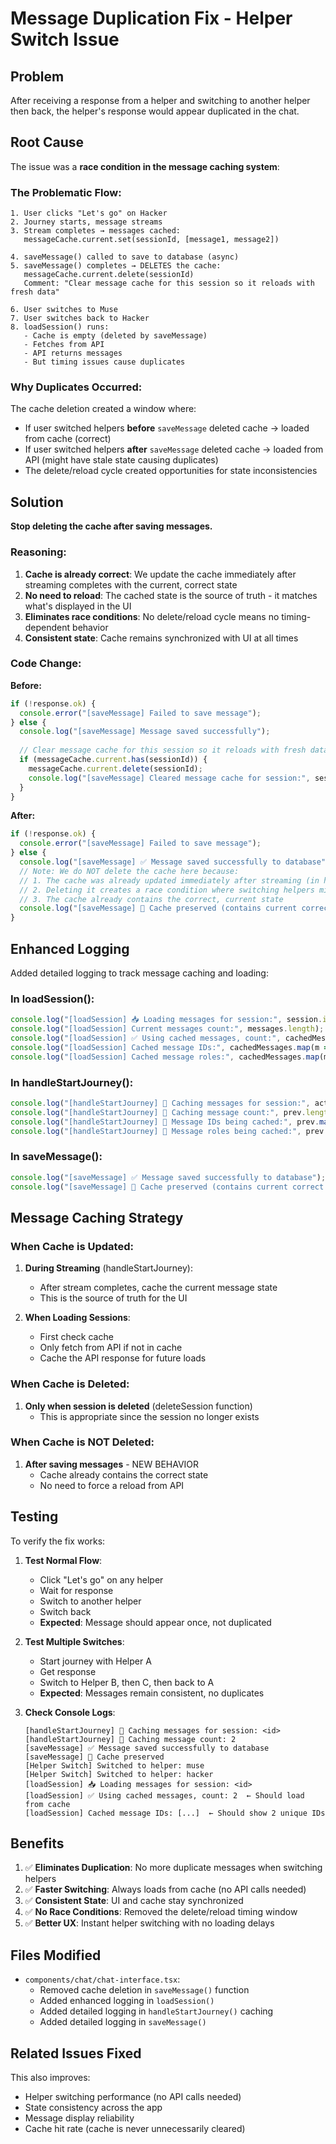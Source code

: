 # Message Duplication Fix - Helper Switch Issue

## Problem
After receiving a response from a helper and switching to another helper then back, the helper's response would appear duplicated in the chat.

## Root Cause

The issue was a **race condition in the message caching system**:

### The Problematic Flow:

```
1. User clicks "Let's go" on Hacker
2. Journey starts, message streams
3. Stream completes → messages cached:
   messageCache.current.set(sessionId, [message1, message2])
   
4. saveMessage() called to save to database (async)
5. saveMessage() completes → DELETES the cache:
   messageCache.current.delete(sessionId)
   Comment: "Clear message cache for this session so it reloads with fresh data"
   
6. User switches to Muse
7. User switches back to Hacker
8. loadSession() runs:
   - Cache is empty (deleted by saveMessage)
   - Fetches from API
   - API returns messages
   - But timing issues cause duplicates
```

### Why Duplicates Occurred:

The cache deletion created a window where:
- If user switched helpers **before** `saveMessage` deleted cache → loaded from cache (correct)
- If user switched helpers **after** `saveMessage` deleted cache → loaded from API (might have stale state causing duplicates)
- The delete/reload cycle created opportunities for state inconsistencies

## Solution

**Stop deleting the cache after saving messages.**

### Reasoning:

1. **Cache is already correct**: We update the cache immediately after streaming completes with the current, correct state
2. **No need to reload**: The cached state is the source of truth - it matches what's displayed in the UI
3. **Eliminates race conditions**: No delete/reload cycle means no timing-dependent behavior
4. **Consistent state**: Cache remains synchronized with UI at all times

### Code Change:

**Before:**
```typescript
if (!response.ok) {
  console.error("[saveMessage] Failed to save message");
} else {
  console.log("[saveMessage] Message saved successfully");
  
  // Clear message cache for this session so it reloads with fresh data on next load
  if (messageCache.current.has(sessionId)) {
    messageCache.current.delete(sessionId);
    console.log("[saveMessage] Cleared message cache for session:", sessionId);
  }
}
```

**After:**
```typescript
if (!response.ok) {
  console.error("[saveMessage] Failed to save message");
} else {
  console.log("[saveMessage] ✅ Message saved successfully to database");
  // Note: We do NOT delete the cache here because:
  // 1. The cache was already updated immediately after streaming (in handleStartJourney)
  // 2. Deleting it creates a race condition where switching helpers might load stale/duplicate data
  // 3. The cache already contains the correct, current state
  console.log("[saveMessage] 💾 Cache preserved (contains current correct state)");
}
```

## Enhanced Logging

Added detailed logging to track message caching and loading:

### In loadSession():
```typescript
console.log("[loadSession] 📥 Loading messages for session:", session.id);
console.log("[loadSession] Current messages count:", messages.length);
console.log("[loadSession] ✅ Using cached messages, count:", cachedMessages.length);
console.log("[loadSession] Cached message IDs:", cachedMessages.map(m => m.id));
console.log("[loadSession] Cached message roles:", cachedMessages.map(m => m.role));
```

### In handleStartJourney():
```typescript
console.log("[handleStartJourney] 💾 Caching messages for session:", activeSession.id);
console.log("[handleStartJourney] 💾 Caching message count:", prev.length);
console.log("[handleStartJourney] 💾 Message IDs being cached:", prev.map(m => m.id));
console.log("[handleStartJourney] 💾 Message roles being cached:", prev.map(m => m.role));
```

### In saveMessage():
```typescript
console.log("[saveMessage] ✅ Message saved successfully to database");
console.log("[saveMessage] 💾 Cache preserved (contains current correct state)");
```

## Message Caching Strategy

### When Cache is Updated:
1. **During Streaming** (handleStartJourney):
   - After stream completes, cache the current message state
   - This is the source of truth for the UI

2. **When Loading Sessions**:
   - First check cache
   - Only fetch from API if not in cache
   - Cache the API response for future loads

### When Cache is Deleted:
1. **Only when session is deleted** (deleteSession function)
   - This is appropriate since the session no longer exists

### When Cache is NOT Deleted:
1. **After saving messages** - NEW BEHAVIOR
   - Cache already contains the correct state
   - No need to force a reload from API

## Testing

To verify the fix works:

1. **Test Normal Flow**:
   - Click "Let's go" on any helper
   - Wait for response
   - Switch to another helper
   - Switch back
   - **Expected**: Message should appear once, not duplicated

2. **Test Multiple Switches**:
   - Start journey with Helper A
   - Get response
   - Switch to Helper B, then C, then back to A
   - **Expected**: Messages remain consistent, no duplicates

3. **Check Console Logs**:
   ```
   [handleStartJourney] 💾 Caching messages for session: <id>
   [handleStartJourney] 💾 Caching message count: 2
   [saveMessage] ✅ Message saved successfully to database
   [saveMessage] 💾 Cache preserved
   [Helper Switch] Switched to helper: muse
   [Helper Switch] Switched to helper: hacker
   [loadSession] 📥 Loading messages for session: <id>
   [loadSession] ✅ Using cached messages, count: 2  ← Should load from cache
   [loadSession] Cached message IDs: [...]  ← Should show 2 unique IDs
   ```

## Benefits

1. ✅ **Eliminates Duplication**: No more duplicate messages when switching helpers
2. ✅ **Faster Switching**: Always loads from cache (no API calls needed)
3. ✅ **Consistent State**: UI and cache stay synchronized
4. ✅ **No Race Conditions**: Removed the delete/reload timing window
5. ✅ **Better UX**: Instant helper switching with no loading delays

## Files Modified

- `components/chat/chat-interface.tsx`:
  - Removed cache deletion in `saveMessage()` function
  - Added enhanced logging in `loadSession()`
  - Added detailed logging in `handleStartJourney()` caching
  - Added detailed logging in `saveMessage()`

## Related Issues Fixed

This also improves:
- Helper switching performance (no API calls needed)
- State consistency across the app
- Message display reliability
- Cache hit rate (cache is never unnecessarily cleared)

